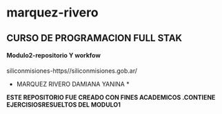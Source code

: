 # marquez-rivero

## CURSO DE PROGRAMACION FULL STAK ##

#### Modulo2-repositorio Y workfow ###

siliconmisiones-https//siliconmisiones.gob.ar/ 


   * MARQUEZ RIVERO DAMIANA YANINA *

**ESTE REPOSITORIO FUE CREADO CON FINES ACADEMICOS .CONTIENE EJERCISIOSRESUELTOS DEL MODULO1**
